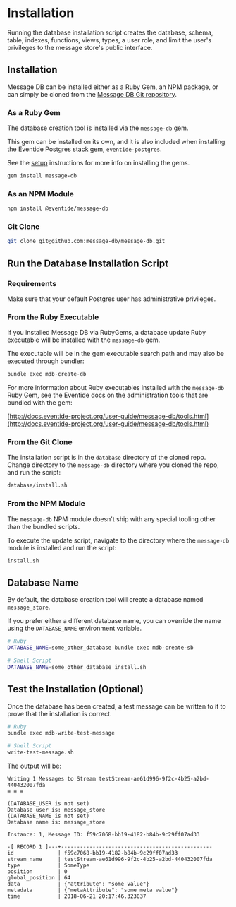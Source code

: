 # Installation

Running the database installation script creates the database, schema, table, indexes, functions, views, types, a user role, and limit the user's privileges to the message store's public interface.

## Installation

Message DB can be installed either as a Ruby Gem, an NPM package, or can simply be cloned from the [Message DB Git repository](https://github.com/message-db/message-db).

### As a Ruby Gem

The database creation tool is installed via the `message-db` gem.

This gem can be installed on its own, and it is also included when installing the Eventide Postgres stack gem, `eventide-postgres`.

See the [setup](/setup/postgres.md) instructions for more info on installing the gems.

``` bash
gem install message-db
```

### As an NPM Module

``` bash
npm install @eventide/message-db
```

### Git Clone

``` bash
git clone git@github.com:message-db/message-db.git
```

## Run the Database Installation Script

### Requirements

Make sure that your default Postgres user has administrative privileges.

### From the Ruby Executable

If you installed Message DB via RubyGems, a database update Ruby executable will be installed with the `message-db` gem.

The executable will be in the gem executable search path and may also be executed through bundler:

``` bash
bundle exec mdb-create-db
```

For more information about Ruby executables installed with the `message-db` Ruby Gem, see the Eventide docs on the administration tools that are bundled with the gem:

[http://docs.eventide-project.org/user-guide/message-db/tools.html](http://docs.eventide-project.org/user-guide/message-db/tools.html)

### From the Git Clone

The installation script is in the `database` directory of the cloned repo. Change directory to the `message-db` directory where you cloned the repo, and run the script:

``` bash
database/install.sh
```

### From the NPM Module

The `message-db` NPM module doesn't ship with any special tooling other than the bundled scripts.

To execute the update script, navigate to the directory where the `message-db` module is installed and run the script:

``` bash
install.sh
```

## Database Name

By default, the database creation tool will create a database named `message_store`.

If you prefer either a different database name, you can override the name using the `DATABASE_NAME` environment variable.

``` bash
# Ruby
DATABASE_NAME=some_other_database bundle exec mdb-create-sb

# Shell Script
DATABASE_NAME=some_other_database install.sh
```

## Test the Installation (Optional)

Once the database has been created, a test message can be written to it to prove that the installation is correct.

``` bash
# Ruby
bundle exec mdb-write-test-message

# Shell Script
write-test-message.sh
```

The output will be:

```
Writing 1 Messages to Stream testStream-ae61d996-9f2c-4b25-a2bd-440432007fda
= = =

(DATABASE_USER is not set)
Database user is: message_store
(DATABASE_NAME is not set)
Database name is: message_store

Instance: 1, Message ID: f59c7068-bb19-4182-b84b-9c29ff07ad33

-[ RECORD 1 ]---+------------------------------------------------
id              | f59c7068-bb19-4182-b84b-9c29ff07ad33
stream_name     | testStream-ae61d996-9f2c-4b25-a2bd-440432007fda
type            | SomeType
position        | 0
global_position | 64
data            | {"attribute": "some value"}
metadata        | {"metaAttribute": "some meta value"}
time            | 2018-06-21 20:17:46.323037
```
